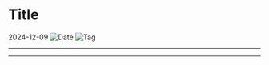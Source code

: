 # Title
2024-12-09
![Date](https://img.shields.io/badge/Date-2024--12--09-blue)
![Tag](https://img.shields.io/badge/Tag-Java-orange)

---



---

